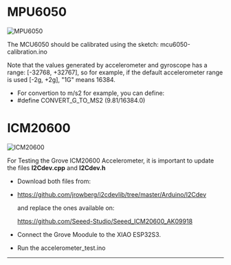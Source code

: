 # MPU6050
![MPU6050](https://github.com/Mjrovai/XIAO-ESP32S3-Sense/blob/71b363b20902d01222c3fe6aab20d072103490e0/IMU/images/xiao-imu-mount.jpg)

The MCU6050 should be calibrated using the sketch: mcu6050-calibration.ino

Note that the values generated by accelerometer and gyroscope has a range: [-32768, +32767], so for example, if the default accelerometer range is used [-2g, +2g], "1G" means 16384. 
- For convertion to m/s2 for example, you can define:
 - #define CONVERT_G_TO_MS2    (9.81/16384.0) 

# ICM20600
![ICM20600](https://github.com/Mjrovai/XIAO-ESP32S3-Sense/blob/da3c5c04db011b0bcf39500b12df5bede6c745de/IMU/images/Grove-ICM2060-small.jpg)

For Testing the Grove ICM20600 Accelerometer, it is important to update the files **I2Cdev.cpp** and **I2Cdev.h**
 - Download both files from: 
  - https://github.com/jrowberg/i2cdevlib/tree/master/Arduino/I2Cdev
    
    and replace the ones available on:
    
    https://github.com/Seeed-Studio/Seeed_ICM20600_AK09918
 
- Connect the Grove Moodule to the XIAO ESP32S3.

- Run the accelerometer_test.ino
---
